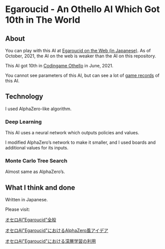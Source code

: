 # Egaroucid - An Othello AI Which Got 10th in The World



## About

You can play with this AI at [Egaroucid on the Web (in Japanese)](https://www.egaroucid.nyanyan.dev/). As of October, 2021, the AI on the web is weaker than the AI on this repository.

This AI got 10th in [Codingame Othello](https://www.codingame.com/multiplayer/bot-programming/othello-1/leaderboard) in June, 2021.

You cannot see parameters of this AI, but can see a lot of [game records](https://github.com/Nyanyan/Egaroucid/tree/main/learn/self_play) of this AI.



## Technology

I used AlphaZero-like algorithm.

### Deep Learning

This AI uses a neural network which outputs policies and values.

I modified AlphaZero’s network to make it smaller, and I used boards and additional values for its inputs.

### Monte Carlo Tree Search

Almost same as AlphaZero’s.



## What I think and done

Written in Japanese.

Please visit: 

[オセロAI”Egaroucid”全般](https://scrapbox.io/nyanyan/%E3%82%AA%E3%82%BB%E3%83%ADAI%22Egaroucid%22%E5%85%A8%E8%88%AC)

[オセロAI"Egaroucid"におけるAlphaZero風アイデア](https://scrapbox.io/nyanyan/%E3%82%AA%E3%82%BB%E3%83%ADAI%22Egaroucid%22%E3%81%AB%E3%81%8A%E3%81%91%E3%82%8BAlphaZero%E9%A2%A8%E3%82%A2%E3%82%A4%E3%83%87%E3%82%A2)

[オセロAI"Egaroucid"における深層学習の利用](https://scrapbox.io/nyanyan/%E3%82%AA%E3%82%BB%E3%83%ADAI%22Egaroucid%22%E3%81%AB%E3%81%8A%E3%81%91%E3%82%8B%E6%B7%B1%E5%B1%A4%E5%AD%A6%E7%BF%92%E3%81%AE%E5%88%A9%E7%94%A8)

